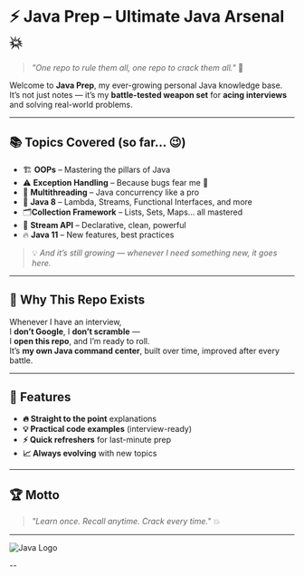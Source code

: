 
# ⚡ Java Prep – Ultimate Java Arsenal 💥

> _"One repo to rule them all, one repo to crack them all."_ 🚀  

Welcome to **Java Prep**, my ever-growing personal Java knowledge base.  
It’s not just notes — it’s my **battle-tested weapon set** for **acing interviews** and solving real-world problems.  

---

## 📚 Topics Covered (so far… 😉)

- 🏗 **OOPs** – Mastering the pillars of Java
- ⚠ **Exception Handling** – Because bugs fear me 🐞
- 🔄 **Multithreading** – Java concurrency like a pro  
- 🎯 **Java 8** – Lambda, Streams, Functional Interfaces, and more  
- 🗂**Collection Framework** – Lists, Sets, Maps… all mastered
- 🌊 **Stream API** – Declarative, clean, powerful 
- 🔥 **Java 11** – New features, best practices  
 
 

> 💡 _And it’s still growing — whenever I need something new, it goes here._  

---

## 🚀 Why This Repo Exists

Whenever I have an interview,  
I **don’t Google**, I **don’t scramble** —  
I **open this repo**, and I’m ready to roll.  
It’s **my own Java command center**, built over time, improved after every battle.


---

## 💎 Features

* **🔥 Straight to the point** explanations
* **💡 Practical code examples** (interview-ready)
* **⚡ Quick refreshers** for last-minute prep
* **📈 Always evolving** with new topics

---

## 🏆 Motto

> *"Learn once. Recall anytime. Crack every time."* 💥

---

![Java Logo](https://upload.wikimedia.org/wikipedia/en/3/30/Java_programming_language_logo.svg)


--
